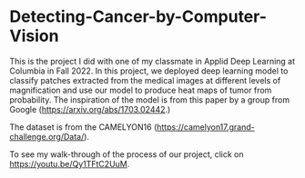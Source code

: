 # Detecting-Cancer-by-Computer-Vision

This is the project I did with one of my classmate in Applid Deep Learning at Columbia in Fall 2022. In this project, we deployed deep learning model to classify patches extracted from the medical images at different levels of magnification and use our model to produce heat maps of tumor from probability. The inspiration of the model is from this paper by a group from Google (https://arxiv.org/abs/1703.02442.)

The dataset is from the CAMELYON16 (https://camelyon17.grand-challenge.org/Data/). 

To see my walk-through of the process of our project, click on https://youtu.be/Qy1TFtC2UuM. 
